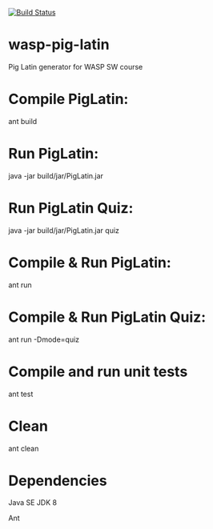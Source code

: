 [![Build Status](https://travis-ci.org/DavidGillsjo/wasp-pig-latin.svg?branch=master)](https://travis-ci.org/DavidGillsjo/wasp-pig-latin)

# wasp-pig-latin
Pig Latin generator for WASP SW course

# Compile PigLatin:
ant build

# Run PigLatin:
java -jar build/jar/PigLatin.jar

# Run PigLatin Quiz:
java -jar build/jar/PigLatin.jar quiz

# Compile & Run PigLatin:
ant run

# Compile & Run PigLatin Quiz:
ant run -Dmode=quiz

# Compile and run unit tests
ant test

# Clean
ant clean

# Dependencies
Java SE JDK 8

Ant
